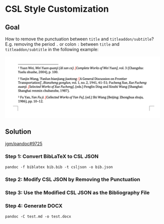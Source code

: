 # CSL Style Customization

## Goal

How to remove the punctuation between `title` and `titleaddon/subtitle`? E.g. removing the period `.` or colon `:` between `title` and `titleaddon/subtitle` in the following example:

![](docx-screenshot.png)

## Solution

[jgm/pandoc#9725](https://github.com/jgm/pandoc/discussions/9725)

### Step 1: Convert BibLaTeX to CSL JSON

```shell
pandoc -f biblatex bib.bib -t csljson -o bib.json
```

### Step 2: Modify CSL JSON by Removing the Punctuation

### Step 3: Use the Modified CSL JSON as the Bibliography File

### Step 4: Generate DOCX

```shell
pandoc -C test.md -o test.docx
```
